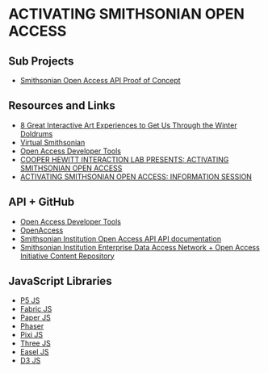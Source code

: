 # ACTIVATING SMITHSONIAN OPEN ACCESS

## Sub Projects

- [Smithsonian Open Access API Proof of Concept](./smith-api-poc/README.md)

## Resources and Links

- [8 Great Interactive
Art Experiences
to Get Us Through
the Winter Doldrums](https://www.creativefuture.org/8-great-interactive-art-experiences/)
- [Virtual Smithsonian](https://www.si.edu/dashboard/virtual-smithsonian)
- [Open Access Developer Tools](https://www.si.edu/openaccess/devtools)
- [COOPER HEWITT INTERACTION LAB PRESENTS: ACTIVATING SMITHSONIAN OPEN ACCESS](https://www.cooperhewitt.org/activating-smithsonian-open-access/)
- [ACTIVATING SMITHSONIAN OPEN ACCESS: INFORMATION SESSION](https://www.eventbrite.com/e/activating-smithsonian-open-access-information-session-tickets-138341106975)

## API + GitHub

- [Open Access Developer Tools](https://www.si.edu/openaccess/devtools)
- [OpenAccess](https://github.com/Smithsonian/OpenAccess)
- [Smithsonian Institution Open Access API API documentation](http://edan.si.edu/openaccess/apidocs/)
- [Smithsonian Institution Enterprise Data Access Network + Open Access Initiative Content Repository](http://edan.si.edu/openaccess/docs/)


## JavaScript Libraries

- [P5 JS](https://p5js.org/)
- [Fabric JS](http://fabricjs.com/)
- [Paper JS](http://paperjs.org/)
- [Phaser](https://phaser.io/)
- [Pixi JS](https://www.pixijs.com/)
- [Three JS](https://threejs.org/)
- [Easel JS](https://www.createjs.com/easeljs)
- [D3 JS](https://d3js.org/)
